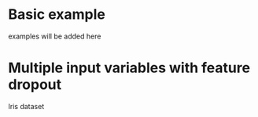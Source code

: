 # Basic example

examples will be added here

# Multiple input variables with feature dropout

Iris dataset

